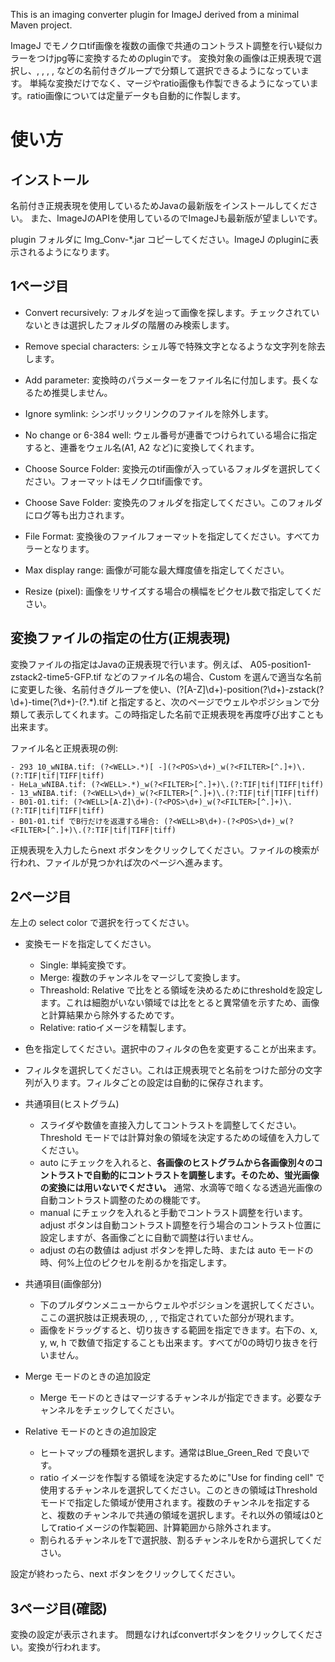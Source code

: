 This is an imaging converter plugin for ImageJ derived from a minimal Maven project.


ImageJ でモノクロtif画像を複数の画像で共通のコントラスト調整を行い疑似カラーをつけjpg等に変換するためのpluginです。
変換対象の画像は正規表現で選択し、<WELL>, <POS>, <ZPOS>, <TIME>, <FILTER> などの名前付きグループで分類して選択できるようになっています。
単純な変換だけでなく、マージやratio画像も作製できるようになっています。ratio画像については定量データも自動的に作製します。

# 使い方

## インストール
名前付き正規表現を使用しているためJavaの最新版をインストールしてください。
また、ImageJのAPIを使用しているのでImageJも最新版が望ましいです。

plugin フォルダに Img_Conv-*.jar コピーしてください。ImageJ のpluginに表示されるようになります。

## 1ページ目

- Convert recursively: フォルダを辿って画像を探します。チェックされていないときは選択したフォルダの階層のみ検索します。
- Remove special characters: シェル等で特殊文字となるような文字列を除去します。
- Add parameter: 変換時のパラメーターをファイル名に付加します。長くなるため推奨しません。
- Ignore symlink: シンボリックリンクのファイルを除外します。
- No change or 6-384 well: ウェル番号が連番でつけられている場合に指定すると、連番をウェル名(A1, A2 など)に変換してくれます。

- Choose Source Folder: 変換元のtif画像が入っているフォルダを選択してください。フォーマットはモノクロtif画像です。
- Choose Save Folder: 変換先のフォルダを指定してください。このフォルダにログ等も出力されます。

- File Format: 変換後のファイルフォーマットを指定してください。すべてカラーとなります。
- Max display range: 画像が可能な最大輝度値を指定してください。
- Resize (pixel): 画像をリサイズする場合の横幅をピクセル数で指定してください。

## 変換ファイルの指定の仕方(正規表現)

変換ファイルの指定はJavaの正規表現で行います。例えば、
A05-position1-zstack2-time5-GFP.tif
などのファイル名の場合、Custom を選んで適当な名前に変更した後、名前付きグループを使い、(?<WELL>[A-Z]\d+)-position(?<POS>\d+)-zstack(?<ZPOS>\d+)-time(?<TIME>\d+)-(?<FILTER>.*)\.tif
と指定すると、次のページでウェルやポジションで分類して表示してくれます。この時指定した名前で正規表現を再度呼び出すことも出来ます。

ファイル名と正規表現の例:
```
- 293 10_wNIBA.tif: (?<WELL>.*)[ -](?<POS>\d+)_w(?<FILTER>[^.]+)\.(?:TIF|tif|TIFF|tiff)
- HeLa_wNIBA.tif: (?<WELL>.*)_w(?<FILTER>[^.]+)\.(?:TIF|tif|TIFF|tiff)
- 13_wNIBA.tif: (?<WELL>\d+)_w(?<FILTER>[^.]+)\.(?:TIF|tif|TIFF|tiff)
- B01-01.tif: (?<WELL>[A-Z]\d+)-(?<POS>\d+)_w(?<FILTER>[^.]+)\.(?:TIF|tif|TIFF|tiff)
- B01-01.tif でB行だけを返還する場合: (?<WELL>B\d+)-(?<POS>\d+)_w(?<FILTER>[^.]+)\.(?:TIF|tif|TIFF|tiff)
```
正規表現を入力したらnext ボタンをクリックしてください。ファイルの検索が行われ、ファイルが見つかれば次のページへ進みます。

## 2ページ目

左上の select color で選択を行ってください。

- 変換モードを指定してください。
  - Single: 単純変換です。
  - Merge: 複数のチャンネルをマージして変換します。
  - Threashold: Relative で比をとる領域を決めるためにthresholdを設定します。これは細胞がいない領域では比をとると異常値を示すため、画像と計算結果から除外するためです。
  - Relative: ratioイメージを精製します。
- 色を指定してください。選択中のフィルタの色を変更することが出来ます。
- フィルタを選択してください。これは正規表現で<FILTER>と名前をつけた部分の文字列が入ります。フィルタごとの設定は自動的に保存されます。
  
- 共通項目(ヒストグラム)
  - スライダや数値を直接入力してコントラストを調整してください。Threshold モードでは計算対象の領域を決定するための域値を入力してください。
  - auto にチェックを入れると、**各画像のヒストグラムから各画像別々のコントラストで自動的にコントラストを調整します。そのため、蛍光画像の変換には用いないでください。** 通常、水滴等で暗くなる透過光画像の自動コントラスト調整のための機能です。
  - manual にチェックを入れると手動でコントラスト調整を行います。adjust ボタンは自動コントラスト調整を行う場合のコントラスト位置に設定しますが、各画像ごとに自動で調整は行いません。
  - adjust の右の数値は adjust ボタンを押した時、または auto モードの時、何%上位のピクセルを削るかを指定します。
- 共通項目(画像部分)
  - 下のプルダウンメニューからウェルやポジションを選択してください。ここの選択肢は正規表現の<WELL>, <POS>, <ZPOS>, <TIME> で指定されていた部分が現れます。
  - 画像をドラッグすると、切り抜きする範囲を指定できます。右下の、x, y, w, h で数値で指定することも出来ます。すべてが0の時切り抜きを行いません。

- Merge モードのときの追加設定
  - Merge モードのときはマージするチャンネルが指定できます。必要なチャンネルをチェックしてください。
 
- Relative モードのときの追加設定
  - ヒートマップの種類を選択します。通常はBlue_Green_Red で良いです。
  - ratio イメージを作製する領域を決定するために"Use for finding cell" で使用するチャンネルを選択してください。このときの領域はThresholdモードで指定した領域が使用されます。複数のチャンネルを指定すると、複数のチャンネルで共通の領域を選択します。それ以外の領域は0としてratioイメージの作製範囲、計算範囲から除外されます。
  - 割られるチャンネルをTで選択肢、割るチャンネルをRから選択してください。
 
設定が終わったら、next ボタンをクリックしてください。

## 3ページ目(確認)
変換の設定が表示されます。
問題なければconvertボタンをクリックしてください。変換が行われます。
